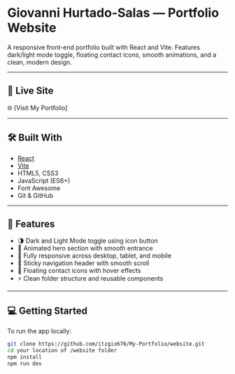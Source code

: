 # Giovanni Hurtado-Salas — Portfolio Website

A responsive front-end portfolio built with React and Vite. Features dark/light mode toggle, floating contact icons, smooth animations, and a clean, modern design.

---

## 🚀 Live Site  
🌐 [Visit My Portfolio]

---

## 🛠️ Built With

- [React](https://reactjs.org/)
- [Vite](https://vitejs.dev/)
- HTML5, CSS3
- JavaScript (ES6+)
- Font Awesome
- Git & GitHub

---

## 🌟 Features

- 🌗 Dark and Light Mode toggle using icon button  
- 🎯 Animated hero section with smooth entrance  
- 📱 Fully responsive across desktop, tablet, and mobile  
- 📌 Sticky navigation header with smooth scroll  
- 📩 Floating contact icons with hover effects  
- ⚡ Clean folder structure and reusable components

---
## 💻 Getting Started

To run the app locally:

```bash
git clone https://github.com/itzgio676/My-Portfolio/website.git
cd your location of /website folder
npm install
npm run dev
